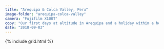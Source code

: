 ```yaml
---
title: "Arequipa & Colca Valley, Peru"
image-folder: "arequipa-colca-valley"
camera: "Fujifilm X100T"
copy: "Our first days at altitude in Arequipa and a holiday within a holiday to the Colca Valley for a few days to see the condors in Colca Canyon."
date: "2018-09-03"
---
```


{% include grid.html %}
